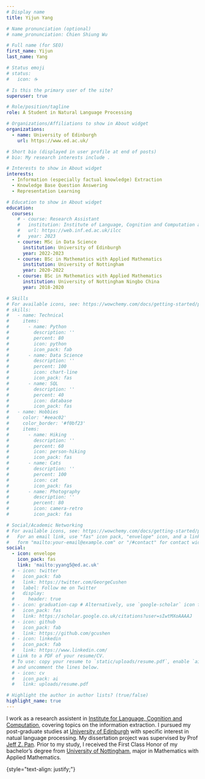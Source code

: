 ```yaml
---
# Display name
title: Yijun Yang

# Name pronunciation (optional)
# name_pronunciation: Chien Shiung Wu

# Full name (for SEO)
first_name: Yijun
last_name: Yang

# Status emoji
# status:
#   icon: ☕️

# Is this the primary user of the site?
superuser: true

# Role/position/tagline
role: A Student in Natural Language Processing

# Organizations/Affiliations to show in About widget
organizations:
  - name: University of Edinburgh
    url: https://www.ed.ac.uk/

# Short bio (displayed in user profile at end of posts)
# bio: My research interests include .

# Interests to show in About widget
interests:
  - Information (especially factual knowledge) Extraction
  - Knowledge Base Question Answering
  - Representation Learning

# Education to show in About widget
education:
  courses:
    # - course: Research Assistant
    #   institution: Institute of Language, Cognition and Computation at University of Edinburgh
    #   url: https://web.inf.ed.ac.uk/ilcc
    #   year: 2023
    - course: MSc in Data Science
      institution: University of Edinburgh
      year: 2022-2023
    - course: BSc in Mathematics with Applied Mathematics
      institution: University of Nottingham
      year: 2020-2022
    - course: BSc in Mathematics with Applied Mathematics
      institution: University of Nottingham Ningbo China
      year: 2018-2020

# Skills
# For available icons, see: https://wowchemy.com/docs/getting-started/page-builder/#icons
# skills:
#   - name: Technical
#     items:
#       - name: Python
#         description: ''
#         percent: 80
#         icon: python
#         icon_pack: fab
#       - name: Data Science
#         description: ''
#         percent: 100
#         icon: chart-line
#         icon_pack: fas
#       - name: SQL
#         description: ''
#         percent: 40
#         icon: database
#         icon_pack: fas
#   - name: Hobbies
#     color: '#eeac02'
#     color_border: '#f0bf23'
#     items:
#       - name: Hiking
#         description: ''
#         percent: 60
#         icon: person-hiking
#         icon_pack: fas
#       - name: Cats
#         description: ''
#         percent: 100
#         icon: cat
#         icon_pack: fas
#       - name: Photography
#         description: ''
#         percent: 80
#         icon: camera-retro
#         icon_pack: fas

# Social/Academic Networking
# For available icons, see: https://wowchemy.com/docs/getting-started/page-builder/#icons
#   For an email link, use "fas" icon pack, "envelope" icon, and a link in the
#   form "mailto:your-email@example.com" or "/#contact" for contact widget.
social:
  - icon: envelope
    icon_pack: fas
    link: 'mailto:yyang5@ed.ac.uk'
  # - icon: twitter
  #   icon_pack: fab
  #   link: https://twitter.com/GeorgeCushen
  #   label: Follow me on Twitter
  #   display:
  #     header: true
  # - icon: graduation-cap # Alternatively, use `google-scholar` icon from `ai` icon pack
  #   icon_pack: fas
  #   link: https://scholar.google.co.uk/citations?user=sIwtMXoAAAAJ
  # - icon: github
  #   icon_pack: fab
  #   link: https://github.com/gcushen
  # - icon: linkedin
  #   icon_pack: fab
  #   link: https://www.linkedin.com/
  # Link to a PDF of your resume/CV.
  # To use: copy your resume to `static/uploads/resume.pdf`, enable `ai` icons in `params.yaml`,
  # and uncomment the lines below.
  # - icon: cv
  #   icon_pack: ai
  #   link: uploads/resume.pdf

# Highlight the author in author lists? (true/false)
highlight_name: true
---
```


I work as a research assistent in [Institute for Language, Cognition and Computation](https://web.inf.ed.ac.uk/ilcc), covering topics on the information extraction. I pursued my post-graduate studies at [University of Edinburgh](https://www.ed.ac.uk/) with specific interest in natual language processing. My dissertation project was supervised by Prof [Jeff Z. Pan](https://knowledge-representation.org/j.z.pan/). Prior to my study, I received the First Class Honor of my bachelor’s degree from [University of Nottingham](https://www.nottingham.ac.uk/), major in Mathematics with Applied Mathematics.

<!-- **I am actively looking for a fully-funded PhD position starting in the fall of 2024, primarily in the area of knowledgable and trustworthy Large Language Models. Please feel free to contact me for any possible opportunities!** -->

{style="text-align: justify;"}
